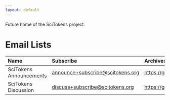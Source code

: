 ```yaml
---
layout: default
---
```


Future home of the SciTokens project.

# [](#header-1)Email Lists

| Name                    | Subscribe                               | Archives                                                   |
|:------------------------|:----------------------------------------|:-----------------------------------------------------------|
| SciTokens Announcements | announce+subscribe@scitokens.org | https://groups.google.com/a/scitokens.org/d/forum/announce |
| SciTokens Discussion    | discuss+subscribe@scitokens.org  | https://groups.google.com/a/scitokens.org/d/forum/discuss  |
